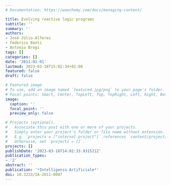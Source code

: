 ```yaml
---
# Documentation: https://wowchemy.com/docs/managing-content/

title: Evolving reactive logic programs
subtitle: ''
summary: ''
authors:
- José Júlio Alferes
- Federico Banti
- Antonio Brogi
tags: []
categories: []
date: '2011-01-01'
lastmod: 2023-03-16T15:02:34+01:00
featured: false
draft: false

# Featured image
# To use, add an image named `featured.jpg/png` to your page's folder.
# Focal points: Smart, Center, TopLeft, Top, TopRight, Left, Right, BottomLeft, Bottom, BottomRight.
image:
  caption: ''
  focal_point: ''
  preview_only: false

# Projects (optional).
#   Associate this post with one or more of your projects.
#   Simply enter your project's folder or file name without extension.
#   E.g. `projects = ["internal-project"]` references `content/project/deep-learning/index.md`.
#   Otherwise, set `projects = []`.
projects: []
publishDate: '2023-03-16T14:02:33.931521Z'
publication_types:
- '2'
abstract: ''
publication: '*Intelligenza Artificiale*'
doi: 10.3233/IA-2011-0007
---
```

